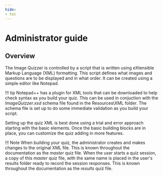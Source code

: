 ```yaml
---
hide:
- toc
---
```

<!-- let javascript handle toc on left sidebar -->

# Administrator guide

## Overview

The Image Quizzer is controlled by a script that is written using eXtensible Markup Language (XML) formatting. 
This script defines what images and questions are to be displayed and in what order. 
It can be created using a simple editor like Notepad.

!!! tip
    Notepad++ has a plugin for XML tools that can be downloaded to help check syntax as you build your quiz.
    This can be used in conjuction with the *ImageQuizzer.xsd* schema file found in the Resources\XML folder.
    The schema file is set up to do some immediate validation as you build your script.
	

Setting up the quiz XML is best done using a trial and error approach starting with the basic elements.
Once the basic building blocks are in place, you can customize the quiz adding in more features.



!!! Note
    When building your quiz, the administrator creates and makes changes to the original XML file.
    This is known throughout the documentation as the *master* quiz file.
    When the user starts a quiz session, a copy of this *master* quiz file, with the same name is placed in the user's results folder
    ready to record the session responses. This is known throughout the documentation as the *results* quiz file.


